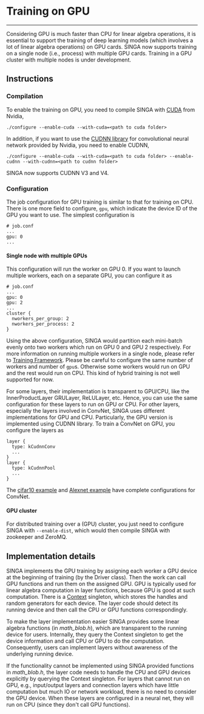 # Training on GPU

---

Considering GPU is much faster than CPU for linear algebra operations,
it is essential to support the training of deep learning models (which involves
a lot of linear algebra operations) on GPU cards.
SINGA now supports training on a single node (i.e., process) with multiple GPU
cards. Training in a GPU cluster with multiple nodes is under development.

## Instructions

### Compilation
To enable the training on GPU, you need to compile SINGA with [CUDA](http://www.nvidia.com/object/cuda_home_new.html) from Nvidia,

    ./configure --enable-cuda --with-cuda=<path to cuda folder>

In addition, if you want to use the [CUDNN library](https://developer.nvidia.com/cudnn) for convolutional neural network
provided by Nvidia, you need to enable CUDNN,


    ./configure --enable-cuda --with-cuda=<path to cuda folder> --enable-cudnn --with-cudnn=<path to cudnn folder>

SINGA now supports CUDNN V3 and V4.


### Configuration

The job configuration for GPU training is similar to that for training on CPU.
There is one more field to configure, `gpu`, which indicate the device ID of
the GPU you want to use. The simplest configuration is


    # job.conf
    ...
    gpu: 0
    ...


#### Single node with multiple GPUs
This configuration will run the worker on GPU 0. If you want to launch multiple
workers, each on a separate GPU, you can configure it as

    # job.conf
    ...
    gpu: 0
    gpu: 2
    ...
    cluster {
      nworkers_per_group: 2
      nworkers_per_process: 2
    }

Using the above configuration, SINGA would partition each mini-batch evenly
onto two workers which run on GPU 0 and GPU 2 respectively. For more information
on running multiple workers in a single node, please refer to
[Training Framework](frameworks.html). Please be careful to configure the same number
of workers and number of `gpu`s. Otherwise some workers would run on GPU and the
rest would run on CPU. This kind of hybrid training is not well supported for now.


For some layers, their implementation is transparent to GPU/CPU, like the InnerProductLayer
GRULayer, ReLULayer, etc. Hence, you can use the same configuration for these layers to run
on GPU or CPU. For other layers, especially the layers involved in ConvNet, SINGA
uses different implementations for GPU and CPU. Particularly, the GPU version is
implemented using CUDNN library. To train a ConvNet on GPU, you configure the layers as

    layer {
      type: kCudnnConv
      ...
    }
    layer {
      type: kCudnnPool
      ...
    }

The [cifar10 example](cnn.html) and [Alexnet example](alexnet.html) have complete
configurations for ConvNet.

#### GPU cluster
For distributed training over a (GPU) cluster, you just need to configure SINGA with
`--enable-dist`, which would then compile SINGA with zookeeper and ZeroMQ.

## Implementation details

SINGA implements the GPU training by assigning each worker a GPU device at the beginning
of training (by the Driver class). Then the work can call GPU functions and run them on the
assigned GPU. GPU is typically used for linear algebra computation in layer
functions, because GPU is good at such computation. There is a [Context]() singleton,
which stores the handles and random generators for each device. The layer code
should detect its running device and then call the CPU or GPU functions correspondingly.

To make the layer implementation easier
SINGA provides some linear algebra functions (in *math_blob.h*), which are transparent to the running
device for users. Internally, they query the Context singleton to get the device information
and call CPU or GPU to do the computation. Consequently, users can implement
layers without awareness of the underlying running device.

If the functionality cannot be implemented using SINGA provided functions in
*math_blob.h*, the layer code needs to handle the CPU and GPU devices explicitly
by querying the Context singleton.  For layers that cannot run on GPU, e.g.,
input/output layers and connection layers which have little computation but much
IO or network workload, there is no need to consider the GPU device.
When these layers are configured in a neural net, they will run on CPU (since
they don't call GPU functions).

